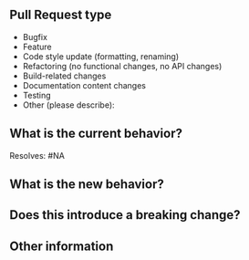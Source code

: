 <!--- Please provide a general summary of your changes in the title above -->

## Pull Request type

<!-- Please try to limit your pull request to one type; submit multiple pull requests if needed. -->

<!-- Please add the labels corresponding to the type of changes your PR introduces: -->

- Bugfix
- Feature
- Code style update (formatting, renaming)
- Refactoring (no functional changes, no API changes)
- Build-related changes
- Documentation content changes
- Testing
- Other (please describe):

## What is the current behavior?

<!-- Please describe the current behavior that you are modifying, or link to a relevant issue. -->

Resolves: #NA

## What is the new behavior?

<!-- Please describe the behavior or changes that are being added by this PR. -->

## Does this introduce a breaking change?

<!-- Yes or No -->
<!-- If this does introduce a breaking change, please describe the impact and migration path for existing applications below. -->
<!-- If you modify database schema, ensure you:
     1. Add the 'db-migration label to the PR
     2. Document the schema changes
     3. Provide migration instructions if needed
-->

## Other information

<!-- Any other information that is important to this PR, such as screenshots of how the component looks before and after the change. -->
